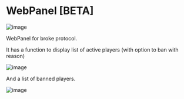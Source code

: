 # WebPanel [BETA]

![image](https://user-images.githubusercontent.com/124439381/216813637-48071a14-1bcc-43f1-bf05-3033367f37e6.png)

WebPanel for broke protocol.

It has a function to display list of active players (with option to ban with reason)

![image](https://user-images.githubusercontent.com/124439381/216813388-84832cb7-eb8b-41f1-9cc7-612d57571dee.png)


And a list of banned players.

![image](https://user-images.githubusercontent.com/124439381/216813412-e88494bd-7a43-4e59-a248-93709e3215df.png)


